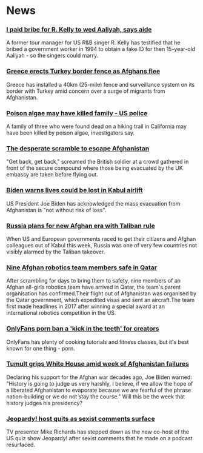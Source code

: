 # News
### [I paid bribe for R. Kelly to wed Aaliyah, says aide](https://www.bbc.com/news/entertainment-arts-58289890)
A former tour manager for US R&B singer R. Kelly has testified that he bribed a government worker in 1994 to obtain a fake ID for then 15-year-old Aaliyah - so the singers could marry. 
### [Greece erects Turkey border fence as Afghans flee](https://www.bbc.com/news/world-europe-58289893)
Greece has installed a 40km (25-mile) fence and surveillance system on its border with Turkey amid concern over a surge of migrants from Afghanistan.
### [Poison algae may have killed family - US police](https://www.bbc.com/news/world-us-canada-58288482)
A family of three who were found dead on a hiking trail in California may have been killed by poison algae, investigators say.
### [The desperate scramble to escape Afghanistan](https://www.bbc.com/news/world-asia-58286000)
"Get back, get back," screamed the British soldier at a crowd gathered in front of the secure compound where those being evacuated by the UK embassy are taken before flying out. 
### [Biden warns lives could be lost in Kabul airlift](https://www.bbc.com/news/world-us-canada-58285923)
US President Joe Biden has acknowledged the mass evacuation from Afghanistan is "not without risk of loss".
### [Russia plans for new Afghan era with Taliban rule](https://www.bbc.com/news/world-europe-58265934)
When US and European governments raced to get their citizens and Afghan colleagues out of Kabul this week, Russia was one of very few countries not visibly alarmed by the Taliban takeover.
### [Nine Afghan robotics team members safe in Qatar](https://www.bbc.com/news/world-us-canada-58286398)
 After scrambling for days to bring them to safety, nine members of an Afghan all-girls robotics team have arrived in Qatar, the team's parent organisation has confirmed.Their flight out of Afghanistan was organised by the Qatar government, which expedited visas and sent an aircraft.The team first made headlines in 2017 after winning a special award at an international robotics competition in the US.
### [OnlyFans porn ban a 'kick in the teeth' for creators](https://www.bbc.com/news/newsbeat-58282653)
OnlyFans has plenty of cooking tutorials and fitness classes, but it's best known for one thing - porn.
### [Tumult grips White House amid week of Afghanistan failures](https://www.bbc.com/news/world-us-canada-58286766)
Declaring his support for the Afghan war decades ago, Joe Biden warned: "History is going to judge us very harshly, I believe, if we allow the hope of a liberated Afghanistan to evaporate because we are fearful of the phrase nation-building or we do not stay the course." Will this be the week that history judges his presidency?
### [Jeopardy! host quits as sexist comments surface](https://www.bbc.com/news/world-us-canada-58285996)
TV presenter Mike Richards has stepped down as the new co-host of the US quiz show Jeopardy! after sexist comments that he made on a podcast resurfaced. 
